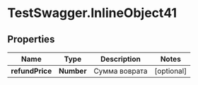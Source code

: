 # TestSwagger.InlineObject41

## Properties

Name | Type | Description | Notes
------------ | ------------- | ------------- | -------------
**refundPrice** | **Number** | Сумма воврата | [optional] 


